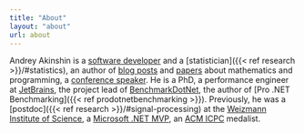 ```yaml
---
title: "About"
layout: "about"
url: about
---
```


<div class="[&>p]:m-0 [&>p]:indent-6">

Andrey Akinshin is
  a [software developer](https://github.com/AndreyAkinshin/) and a [statistician]({{< ref research >}}/#statistics),
  an author of [blog posts](#posts) and [papers](#publications) about mathematics and programming,
  a [conference speaker](#talks).
He is
  a PhD,
  a performance engineer at [JetBrains](https://www.jetbrains.com/),
  the project lead of [BenchmarkDotNet](https://github.com/dotnet/BenchmarkDotNet),
  the author of [Pro .NET Benchmarking]({{< ref prodotnetbenchmarking >}}).
Previously, he was
  a [postdoc]({{< ref research >}}/#signal-processing) at the
    [Weizmann Institute of Science](https://www.weizmann.ac.il/),
  a [Microsoft .NET MVP](https://mvp.microsoft.com/),
  an [ACM ICPC](https://en.wikipedia.org/wiki/ACM_International_Collegiate_Programming_Contest) medalist.

</div>